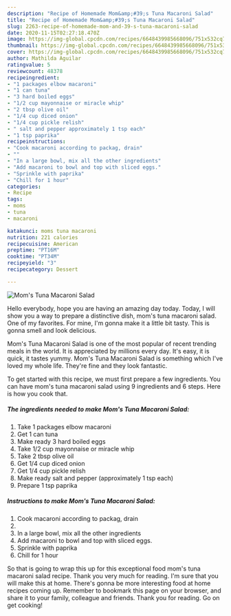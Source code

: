 ```yaml
---
description: "Recipe of Homemade Mom&amp;#39;s Tuna Macaroni Salad"
title: "Recipe of Homemade Mom&amp;#39;s Tuna Macaroni Salad"
slug: 2263-recipe-of-homemade-mom-and-39-s-tuna-macaroni-salad
date: 2020-11-15T02:27:18.470Z
image: https://img-global.cpcdn.com/recipes/6648439985668096/751x532cq70/moms-tuna-macaroni-salad-recipe-main-photo.jpg
thumbnail: https://img-global.cpcdn.com/recipes/6648439985668096/751x532cq70/moms-tuna-macaroni-salad-recipe-main-photo.jpg
cover: https://img-global.cpcdn.com/recipes/6648439985668096/751x532cq70/moms-tuna-macaroni-salad-recipe-main-photo.jpg
author: Mathilda Aguilar
ratingvalue: 5
reviewcount: 48378
recipeingredient:
- "1 packages elbow macaroni"
- "1 can tuna"
- "3 hard boiled eggs"
- "1/2 cup mayonnaise or miracle whip"
- "2 tbsp olive oil"
- "1/4 cup diced onion"
- "1/4 cup pickle relish"
- " salt and pepper approximately 1 tsp each"
- "1 tsp paprika"
recipeinstructions:
- "Cook macaroni according to packag, drain"
- ""
- "In a large bowl, mix all the other ingredients"
- "Add macaroni to bowl and top with sliced eggs."
- "Sprinkle with paprika"
- "Chill for 1 hour"
categories:
- Recipe
tags:
- moms
- tuna
- macaroni

katakunci: moms tuna macaroni 
nutrition: 221 calories
recipecuisine: American
preptime: "PT16M"
cooktime: "PT34M"
recipeyield: "3"
recipecategory: Dessert

---
```



![Mom&#39;s Tuna Macaroni Salad](https://img-global.cpcdn.com/recipes/6648439985668096/751x532cq70/moms-tuna-macaroni-salad-recipe-main-photo.jpg)

Hello everybody, hope you are having an amazing day today. Today, I will show you a way to prepare a distinctive dish, mom&#39;s tuna macaroni salad. One of my favorites. For mine, I'm gonna make it a little bit tasty. This is gonna smell and look delicious.



Mom&#39;s Tuna Macaroni Salad is one of the most popular of recent trending meals in the world. It is appreciated by millions every day. It's easy, it is quick, it tastes yummy. Mom&#39;s Tuna Macaroni Salad is something which I've loved my whole life. They're fine and they look fantastic.


To get started with this recipe, we must first prepare a few ingredients. You can have mom&#39;s tuna macaroni salad using 9 ingredients and 6 steps. Here is how you cook that.

<!--inarticleads1-->

##### The ingredients needed to make Mom&#39;s Tuna Macaroni Salad:

1. Take 1 packages elbow macaroni
1. Get 1 can tuna
1. Make ready 3 hard boiled eggs
1. Take 1/2 cup mayonnaise or miracle whip
1. Take 2 tbsp olive oil
1. Get 1/4 cup diced onion
1. Get 1/4 cup pickle relish
1. Make ready  salt and pepper (approximately 1 tsp each)
1. Prepare 1 tsp paprika




<!--inarticleads2-->

##### Instructions to make Mom&#39;s Tuna Macaroni Salad:

1. Cook macaroni according to packag, drain
1. 
1. In a large bowl, mix all the other ingredients
1. Add macaroni to bowl and top with sliced eggs.
1. Sprinkle with paprika
1. Chill for 1 hour




So that is going to wrap this up for this exceptional food mom&#39;s tuna macaroni salad recipe. Thank you very much for reading. I'm sure that you will make this at home. There's gonna be more interesting food at home recipes coming up. Remember to bookmark this page on your browser, and share it to your family, colleague and friends. Thank you for reading. Go on get cooking!
